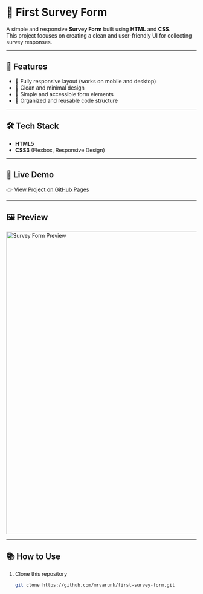 # 📝 First Survey Form

A simple and responsive **Survey Form** built using **HTML** and **CSS**.  
This project focuses on creating a clean and user-friendly UI for collecting survey responses.

---

## 🚀 Features
- 📱 Fully responsive layout (works on mobile and desktop)
- 🎨 Clean and minimal design
- 🧩 Simple and accessible form elements
- 💾 Organized and reusable code structure

---

## 🛠️ Tech Stack
- **HTML5**
- **CSS3** (Flexbox, Responsive Design)

---

## 🔗 Live Demo
👉 [View Project on GitHub Pages](https://mrvarunk.github.io/first-survey-form/)

---

## 🖼️ Preview
<img width="800" alt="Survey Form Preview" src="https://github.com/user-attachments/assets/d003f528-6f0e-4783-b103-87d16a14c8f7" />

---

## 📚 How to Use
1. Clone this repository  
   ```bash
   git clone https://github.com/mrvarunk/first-survey-form.git
